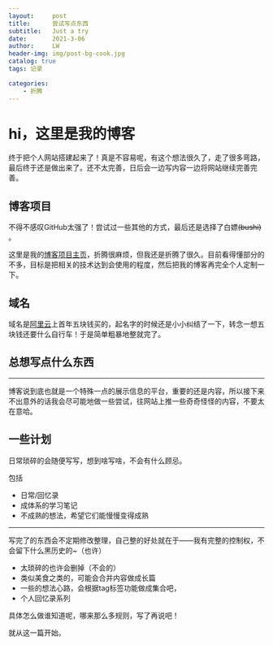 ```yaml
---
layout:     post
title:      尝试写点东西
subtitle:   Just a try
date:       2021-3-06
author:     LW
header-img: img/post-bg-cook.jpg
catalog: true
tags: 记录

categories: 
    - 折腾
---
```

# hi，这里是我的博客

终于把个人网站搭建起来了！真是不容易呢，有这个想法很久了，走了很多弯路，最后终于还是做出来了。还不太完善，日后会一边写内容一边将网站继续完善完善。

<!--more-->

## 博客项目

不得不感叹GitHub太强了！尝试过一些其他的方式，最后还是选择了白嫖~~(bushi)~~ 。

这里是我的[博客项目主页](https://github.com/lei-wei/lei-wei.github.io)，折腾很麻烦，但我还是折腾了很久。目前看得懂部分的不多，目标是把相关的技术达到会使用的程度，然后把我的博客再完全个人定制一下。

## 域名

域名是[阿里云](https://wanwang.aliyun.com/)上首年五块钱买的，起名字的时候还是小小纠结了一下，转念一想五块钱还要什么自行车！于是简单粗暴地整就完了。

## 总想写点什么东西

---
博客说到底也就是一个特殊一点的展示信息的平台，重要的还是内容，所以接下来不出意外的话我会尽可能地做一些尝试，往网站上推一些奇奇怪怪的内容，不要太在意哈。

## 一些计划

日常琐碎的会随便写写，想到啥写啥，不会有什么顾忌。

包括

- 日常/回忆录
- 成体系的学习笔记
- 不成熟的想法，希望它们能慢慢变得成熟

---

写完了的东西会不定期修改整理，自己整的好处就在于——我有完整的控制权，不会留下什么黑历史的~（也许）

- 太琐碎的也许会删掉（不会的）
- 类似美食之类的，可能会合并内容做成长篇
- 一些的想法心路，会根据tag标签功能做成集合吧，
- 个人回忆录系列

具体怎么做谁知道呢，哪来那么多规则，写了再说吧！

就从这一篇开始。
